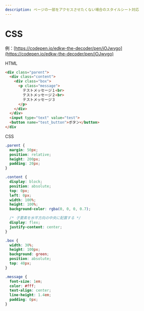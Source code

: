 ```yaml
---
description: ページの一部をアクセスさせたくない場合のスタイルシート対応
---
```


# CSS

例：[https://codepen.io/edkw-the-decoder/pen/jOJwvgo](https://codepen.io/edkw-the-decoder/pen/jOJwvgo)

HTML

```html
<div class="parent">
  <div class="content">
    <div class="box">
      <p class="message">
        テストメッセージ１<br>
        テストメッセージ２<br>
        テストメッセージ３
      </p>
    </div>
  </div>
  <input type="text" value="test">
  <button name="test_button">ボタン</button>
</div
```

CSS

```css
.parent {
  margin: 50px;
  position: relative;
  height: 200px;
  padding: 20px;
}

.content {
  display: block;
  position: absolute;
  top: 0px;
  left: 0px;
  width: 100%;
  height: 100%;
  background-color: rgba(0, 0, 0, 0.7);

  /* 子要素を水平方向の中央に配置する */
  display: flex;
  justify-content: center;
}

.box {
  width: 30%;
  height: 100px;
  background: green;
  position: absolute;
  top: 40px;
}

.message {
  font-size: 1em;
  color: #fff;
  text-align: center;
  line-height: 1.4em;
  padding: 0px;
}

```
